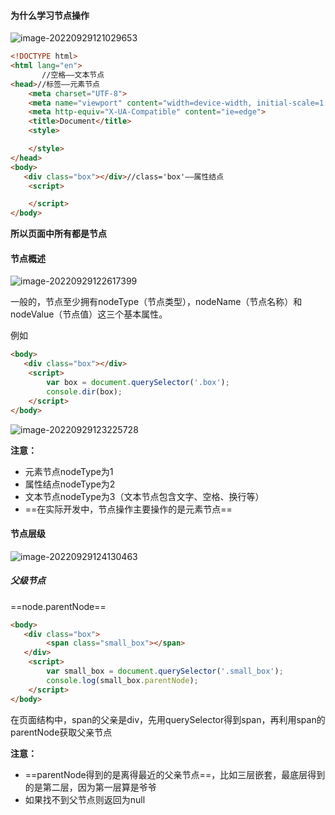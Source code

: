 #### 为什么学习节点操作

![image-20220929121029653](D:\TyporaWorks\图片文件夹存放\image-20220929121029653.png)

```html
<!DOCTYPE html>
<html lang="en">
       //空格——文本节点
<head>//标签——元素节点
    <meta charset="UTF-8">
    <meta name="viewport" content="width=device-width, initial-scale=1.0">
    <meta http-equiv="X-UA-Compatible" content="ie=edge">
    <title>Document</title>
    <style>

    </style>
</head>
<body>
   <div class="box"></div>//class='box'——属性结点
    <script>

    </script>
</body>   
```

**所以页面中所有都是节点**

#### 节点概述

![image-20220929122617399](D:\TyporaWorks\图片文件夹存放\image-20220929122617399.png)

一般的，节点至少拥有nodeType（节点类型），nodeName（节点名称）和nodeValue（节点值）这三个基本属性。

例如

```html
<body>
   <div class="box"></div>
    <script>
        var box = document.querySelector('.box');
        console.dir(box);
    </script>
</body>
```

![image-20220929123225728](D:\TyporaWorks\图片文件夹存放\image-20220929123225728.png)

**注意：**

+ 元素节点nodeType为1
+ 属性结点nodeType为2
+ 文本节点nodeType为3（文本节点包含文字、空格、换行等）
+ ==在实际开发中，节点操作主要操作的是元素节点==



#### 节点层级

![image-20220929124130463](D:\TyporaWorks\图片文件夹存放\image-20220929124130463.png)

##### 父级节点

==node.parentNode==

```html
<body>
   <div class="box">
        <span class="small_box"></span>
   </div>
    <script>
        var small_box = document.querySelector('.small_box');
        console.log(small_box.parentNode);
    </script>
</body>
```

在页面结构中，span的父亲是div，先用querySelector得到span，再利用span的parentNode获取父亲节点

**注意：**

+ ==parentNode得到的是离得最近的父亲节点==，比如三层嵌套，最底层得到的是第二层，因为第一层算是爷爷
+ 如果找不到父节点则返回为null

